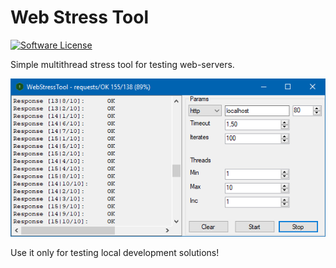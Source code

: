 # Web Stress Tool

[![Software License][ico-license]](LICENSE.txt)

Simple multithread stress tool for testing web-servers.

![WebStressTool - main program window](https://raw.githubusercontent.com/enikeishik/webstresstool/master/img/webstresstool.png?raw=true)

Use it only for testing local development solutions!

[ico-license]: https://img.shields.io/badge/license-GPL-brightgreen.svg?style=flat-square
